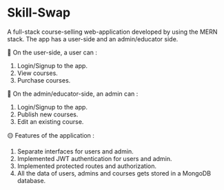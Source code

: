 # Skill-Swap
A full-stack course-selling web-application developed by using the MERN stack.
The app has a user-side and an admin/educator side.

🔶 On the user-side, a user can :
1. Login/Signup to the app.
2. View courses.
3. Purchase courses.

🔷 On the admin/educator-side, an admin can :
1. Login/Signup to the app.
2. Publish new courses.
3. Edit an existing course.

🟡 Features of the application :
1. Separate interfaces for users and admin.
2. Implemented JWT authentication for users and admin.
3. Implemented protected routes and authorization.
4. All the data of users, admins and courses gets stored in a MongoDB database.
